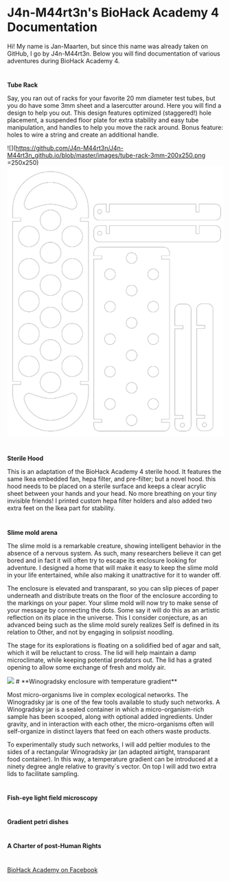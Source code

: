
#   
# J4n-M44rt3n's BioHack Academy 4 Documentation

Hi! My name is Jan-Maarten, but since this name was already taken on GitHub, I go by J4n-M44rt3n. Below you will find documentation of various adventures during BioHack Academy 4.
#
**Tube Rack**

Say, you ran out of racks for your favorite 20 mm diameter test tubes, but you do have some 3mm sheet and a lasercutter around. Here you will find a design to help you out. This design features optimized (staggered!) hole placement, a suspended floor plate for extra stability and easy tube manipulation, and handles to help you move the rack around. Bonus feature: holes to wire a string and create an additional handle.

![](https://github.com/J4n-M44rt3n/J4n-M44rt3n_github.io/blob/master/images/tube-rack-3mm-200x250.png =250x250)
<img src="https://github.com/J4n-M44rt3n/J4n-M44rt3n_github.io/blob/master/tube-rack-3mm-200x250.svg">
#
**Sterile Hood**

This is an adaptation of the BioHack Academy 4 sterile hood. It features the same Ikea embedded fan, hepa filter, and pre-filter; but a novel hood. this hood needs to be placed on a sterile surface and keeps a clear acrylic sheet between your hands and your head. No more breathing on your tiny invisible friends! I printed custom hepa filter holders and also added two extra feet on the Ikea part for stability.
#
**Slime mold arena**

The slime mold is a remarkable creature, showing intelligent behavior in the absence of a nervous system. As such, many researchers believe it can get bored and in fact it will often try to escape its enclosure looking for adventure. I designed a home that will make it easy to keep the slime mold in your life entertained, while also making it unattractive for it to wander off.

The enclosure is elevated and transparant, so you can slip pieces of paper underneath and distribute treats on the floor of the enclosure according to the markings on your paper. Your slime mold will now try to make sense of your message by connecting the dots. Some say it will do this as an artistic reflection on its place in the universe. This I consider conjecture, as an advanced being such as the slime mold surely realizes Self is defined in its relation to Other, and not by engaging in solipsist noodling.

The stage for its explorations is floating on a solidified bed of agar and salt, which it will be reluctant to cross. The lid will help maintain a damp microclimate, while keeping potential predators out. The lid has a grated opening to allow some exchange of fresh and moldy air.

<img src="..\images\benelux.png">
#
**Winogradsky enclosure with temperature gradient**

Most micro-organisms live in complex ecological networks. The Winogradsky jar is one of the few tools available to study such networks. A Winogradsky jar is a sealed container in which a micro-organism-rich sample has been scooped, along with optional added ingredients. Under gravity, and in interaction with each other, the micro-organisms often will self-organize in distinct layers that feed on each others waste products.

To experimentally study such networks, I will add peltier modules to the sides of a rectangular Winogradsky jar (an adapted airtight, transparant food container). In this way, a temperature gradient can be introduced at a ninety degree angle relative to gravity´s vector. On top I will add two extra lids to facilitate sampling.
#
**Fish-eye light field microscopy**
#
**Gradient petri dishes**
#
**A Charter of post-Human Rights**
#
[BioHack Academy on Facebook](https://www.facebook.com/groups/biohackacademy/)
